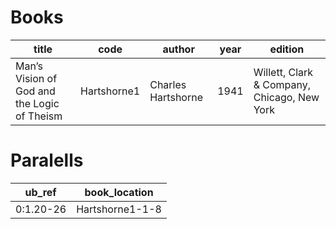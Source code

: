 # Books

| title | code | author | year | edition |
| --- | --- | --- | --- | --- |
| Man’s Vision of God and the Logic of Theism | Hartshorne1 | Charles Hartshorne | 1941 | Willett, Clark & Company, Chicago, New York |


# Paralells

| ub_ref | book_location |
| --- | --- |
| 0:1.20-26 | Hartshorne1-1-8 |
